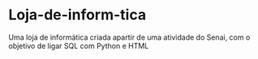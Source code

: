 # Loja-de-inform-tica

Uma loja de informática criada apartir de uma atividade do Senai, com o objetivo de ligar SQL com Python e HTML
